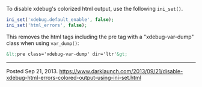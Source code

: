 To disable xdebug's colorized html output, use the following `ini_set()`.

```php
ini_set('xdebug.default_enable', false);
ini_set('html_errors', false);
```

This removes the html tags including the pre tag with a "xdebug-var-dump" class when using `var_dump()`:

```html
&lt;pre class='xdebug-var-dump' dir='ltr'&gt;
```

---


Posted Sep 21, 2013.
https://www.darklaunch.com/2013/09/21/disable-xdebug-html-errors-colored-output-using-ini-set.html